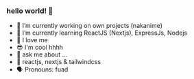 ### hello world! 👋 
 
- 🔭 I’m currently working on own projects (nakanime) 
- 🌱 I’m currently learning ReactJS (Nextjs), ExpressJs, Nodejs 
- 🙌 I love me 
- 😎 I'm cool hhhh
- 💬 ask me about ... 
- 💯 reactjs, nextjs & tailwindcss
- 🗣 Pronouns: fuad
<!--  
**fsholehan/fsholehan** is a ✨ _special_ ✨ repository because its `README.md` (this file) appears on your GitHub profile.

Here are some ideas to get you started:

- 🔭 I’m currently working on own projects
- 🌱 I’m currently learning ReactJS
- 👯 I’m looking to collaborate on ...
- 🤔 I’m looking for help with ...
- 💬 Ask me about ...
- 📫 How to reach me: ...
- 😄 Pronouns: ...
- ⚡ Fun fact: ...
-->
